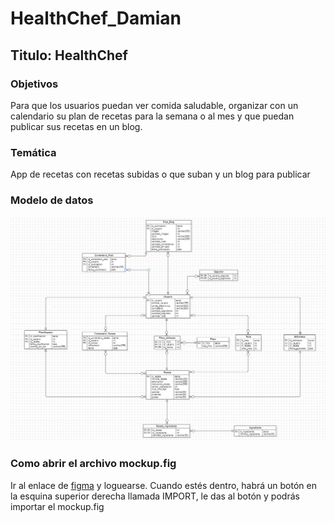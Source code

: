 # HealthChef_Damian

## Titulo: HealthChef

### Objetivos 
Para que los usuarios puedan ver comida saludable, organizar con un calendario su plan de recetas para la semana o al mes y que puedan publicar sus recetas en un blog.

### Temática
App de recetas con recetas subidas o que suban y un blog para publicar  

### Modelo de datos
![texto_alernativo](/modeloDatos.jpg)

### Como abrir el archivo mockup.fig
Ir al enlace de [figma](http://figma.com/) y loguearse. Cuando estés dentro, habrá un botón en la esquina superior derecha llamada IMPORT, le das al botón y podrás importar el mockup.fig